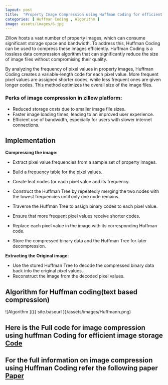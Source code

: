 ```yaml
---
layout: post
title:  "Property Image Compression using Huffman Coding for efficient Storage and retrival"
categories: [ Huffman Coding , Algorithm ]
image: assets/images/6.jpg
---
```


Zillow hosts a vast number of property images, which can consume significant storage space and bandwidth. To address this, Huffman Coding can be used to compress these images efficiently. Huffman Coding is a lossless data compression algorithm that can significantly reduce the size of image files without compromising their quality.

By analyzing the frequency of pixel values in property images, Huffman Coding creates a variable-length code for each pixel value. More frequent pixel values are assigned shorter codes, while less frequent ones are given longer codes. This method optimizes the overall size of the image files.

### Perks of image compression in zillow platform:
- Reduced storage costs due to smaller image file sizes.
- Faster image loading times, leading to an improved user experience.
- Efficient use of bandwidth, especially for users with slower internet connections.

## Implementation

**Compressing the image:**
- Extract pixel value frequencies from a sample set of property images.
- Build a frequency table for the pixel values.

- Create leaf nodes for each pixel value and its frequency.
- Construct the Huffman Tree by repeatedly merging the two nodes with the lowest frequencies until only one node remains.

- Traverse the Huffman Tree to assign binary codes to each pixel value.
- Ensure that more frequent pixel values receive shorter codes.

- Replace each pixel value in the image with its corresponding Huffman code.
- Store the compressed binary data and the Huffman Tree for later decompression.

**Extracting the Original image:**
- Use the stored Huffman Tree to decode the compressed binary data back into the original pixel values.
- Reconstruct the image from the decoded pixel values.

## Algorithm  for Huffman coding(text based compression)

![Algorithm ]({{ site.baseurl }}/assets/images/Huffmann.png)

## Here is the Full code for image compression using huffman Coding for efficient image storage [Code](https://github.com/sudhamshu091/Huffman-Encoding-Decoding-For-Image-Compression/blob/main/huffman.py)

## For the full information on image compression using Huffman Coding refer the following paper [Paper](https://www.academia.edu/35330074/Compression_Using_Huffman_Coding_on_Digital_Image_for_LSB_Steganography)